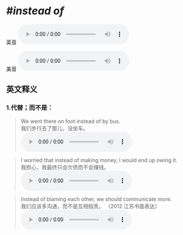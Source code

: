 # ***\#instead of*** 
英音
<audio src="./media/instead of1_AAC.aac" controls="controls"></audio>

美音
<audio src="./media/instead of2_AAC.aac" controls="controls"></audio>



  

英文释义
---
### 1.**代替；而不是：**  

 > We went there on foot instead of by bus.   
 > 我们步行去了那儿，没坐车。    
<audio src="./media/instead-2.aac" controls="controls"></audio>

 > I worried that instead of making money, I would end up owing it.   
 > 我担心，我最终只会欠债而不会赚钱。    
<audio src="./media/instead-3.aac" controls="controls"></audio>

 > Instead of blaming each other, we should communicate more.  
 > 我们应该多沟通，而不是互相指责。  （2012 江苏书面表达）  
<audio src="./media/instead-517-1_AAC.aac" controls="controls"></audio>


